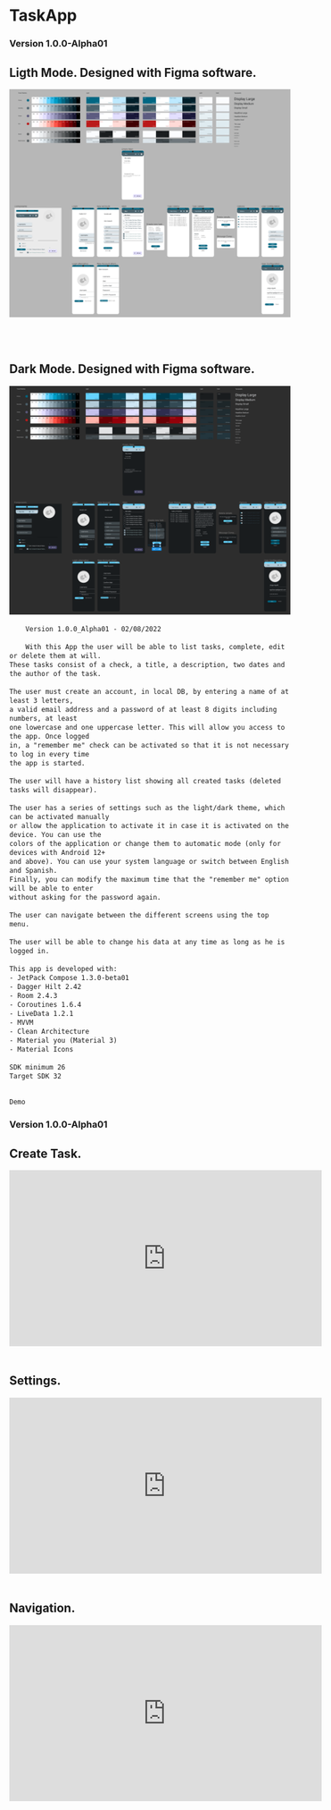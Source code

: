 # TaskApp

### Version 1.0.0-Alpha01
## Ligth Mode. Designed with Figma software.
![Light Mode](https://github.com/JorgeAgulloM/TaskApp/blob/main/Design/Version_1.0.0_Alpha01/Light_Mode.png)

<br>
<br>

## Dark Mode. Designed with Figma software.
![Dark Mode](https://github.com/JorgeAgulloM/TaskApp/blob/main/Design/Version_1.0.0_Alpha01/Dark_Mode.png)

```text
    Version 1.0.0_Alpha01 - 02/08/2022

    With this App the user will be able to list tasks, complete, edit or delete them at will.
These tasks consist of a check, a title, a description, two dates and the author of the task.

The user must create an account, in local DB, by entering a name of at least 3 letters, 
a valid email address and a password of at least 8 digits including numbers, at least 
one lowercase and one uppercase letter. This will allow you access to the app. Once logged 
in, a "remember me" check can be activated so that it is not necessary to log in every time 
the app is started.

The user will have a history list showing all created tasks (deleted tasks will disappear). 

The user has a series of settings such as the light/dark theme, which can be activated manually 
or allow the application to activate it in case it is activated on the device. You can use the 
colors of the application or change them to automatic mode (only for devices with Android 12+ 
and above). You can use your system language or switch between English and Spanish. 
Finally, you can modify the maximum time that the "remember me" option will be able to enter 
without asking for the password again.

The user can navigate between the different screens using the top menu.

The user will be able to change his data at any time as long as he is logged in.

This app is developed with:
- JetPack Compose 1.3.0-beta01
- Dagger Hilt 2.42
- Room 2.4.3
- Coroutines 1.6.4
- LiveData 1.2.1
- MVVM
- Clean Architecture
- Material you (Material 3)
- Material Icons

SDK minimum 26
Target SDK 32
 
```

```text
Demo 
```
### Version 1.0.0-Alpha01
## Create Task.
<iframe width="560" height="315" src="https://www.youtube.com/embed/rOrmNMeZgoU" title="YouTube video player" frameborder="0" allow="accelerometer; autoplay; clipboard-write; encrypted-media; gyroscope; picture-in-picture" allowfullscreen></iframe>
<br>
<br>

## Settings.
<iframe width="560" height="315" src="https://www.youtube.com/embed/ZUFTF1OtWs0" title="YouTube video player" frameborder="0" allow="accelerometer; autoplay; clipboard-write; encrypted-media; gyroscope; picture-in-picture" allowfullscreen></iframe>

<br>
<br>

## Navigation.
<iframe width="560" height="315" src="https://www.youtube.com/embed/tdLMn0rjapo" title="YouTube video player" frameborder="0" allow="accelerometer; autoplay; clipboard-write; encrypted-media; gyroscope; picture-in-picture" allowfullscreen></iframe>

